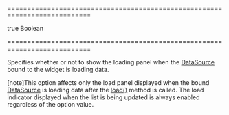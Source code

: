===========================================================================
<!--default-->true<!--/default-->
<!--type-->Boolean<!--/type-->
===========================================================================

<!--shortDescription-->
Specifies whether or not to show the loading panel when the [DataSource](/Documentation/ApiReference/Data_Layer/DataSource/) bound to the widget is loading data.
<!--/shortDescription-->

<!--fullDescription-->
[note]This option affects only the load panel displayed when the bound [DataSource](/Documentation/ApiReference/Data_Layer/DataSource/) is loading data after the [load()](/Documentation/ApiReference/Data_Layer/DataSource/Methods/#load) method is called. The load indicator displayed when the list is being updated is always enabled regardless of the option value.


<!--/fullDescription-->